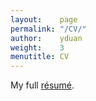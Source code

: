 ```yaml
---
layout:    page
permalink: "/CV/"
author:    yduan
weight:    3
menutitle: CV
---
```


My full [résumé](/assets/Duan_resume_full.pdf).
